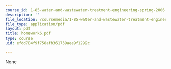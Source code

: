 ```yaml
---
course_id: 1-85-water-and-wastewater-treatment-engineering-spring-2006
description: ''
file_location: /coursemedia/1-85-water-and-wastewater-treatment-engineering-spring-2006/efdd784f9f758afb361739aee9f1299c_homework6.pdf
file_type: application/pdf
layout: pdf
title: homework6.pdf
type: course
uid: efdd784f9f758afb361739aee9f1299c

---
```

None